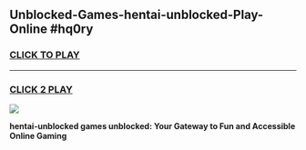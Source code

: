 
## Unblocked-Games-hentai-unblocked-Play-Online #hq0ry
<h3>
<a href="https://news.freeplayer.one?title=hentai-unblocked&ref=3">CLICK TO PLAY</a></h3>
<hr>

<h3>
<a href="https://news.freeplayer.one?title=hentai-unblocked&ref=3">CLICK 2 PLAY</a>
  
</h3>

<a href="https://news.freeplayer.one?title=hentai-unblocked&ref=3"><img src="https://clearcache.store/games.png"></a>


**hentai-unblocked games unblocked: Your Gateway to Fun and Accessible Online Gaming**
